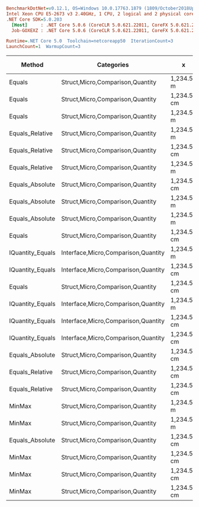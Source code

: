 ``` ini

BenchmarkDotNet=v0.12.1, OS=Windows 10.0.17763.1879 (1809/October2018Update/Redstone5)
Intel Xeon CPU E5-2673 v3 2.40GHz, 1 CPU, 2 logical and 2 physical cores
.NET Core SDK=5.0.203
  [Host]     : .NET Core 5.0.6 (CoreCLR 5.0.621.22011, CoreFX 5.0.621.22011), X64 RyuJIT
  Job-GOXEXZ : .NET Core 5.0.6 (CoreCLR 5.0.621.22011, CoreFX 5.0.621.22011), X64 RyuJIT

Runtime=.NET Core 5.0  Toolchain=netcoreapp50  IterationCount=3  
LaunchCount=1  WarmupCount=3  

```
|           Method |                          Categories |           x |           y |      Mean |      Error |    StdDev |    StdErr |       Min |       Max |    Median |  Gen 0 | Gen 1 | Gen 2 | Allocated |
|----------------- |------------------------------------ |------------ |------------ |----------:|-----------:|----------:|----------:|----------:|----------:|----------:|-------:|------:|------:|----------:|
|           Equals |    Struct,Micro,Comparison,Quantity |  1,234.56 m |  1,234.56 m |  8.207 ns |  1.5303 ns | 0.0839 ns | 0.0484 ns |  8.138 ns |  8.300 ns |  8.182 ns |      - |     - |     - |         - |
|           Equals |    Struct,Micro,Comparison,Quantity | 1,234.56 cm | 1,234.56 cm |  8.209 ns |  2.5552 ns | 0.1401 ns | 0.0809 ns |  8.085 ns |  8.361 ns |  8.182 ns |      - |     - |     - |         - |
|           Equals |    Struct,Micro,Comparison,Quantity |  1,234.56 m |         0 m |  8.234 ns |  3.0826 ns | 0.1690 ns | 0.0976 ns |  8.123 ns |  8.428 ns |  8.149 ns |      - |     - |     - |         - |
|  Equals_Relative |    Struct,Micro,Comparison,Quantity |  1,234.56 m |  1,234.56 m | 12.209 ns |  2.6738 ns | 0.1466 ns | 0.0846 ns | 12.059 ns | 12.352 ns | 12.215 ns |      - |     - |     - |         - |
|  Equals_Relative |    Struct,Micro,Comparison,Quantity | 1,234.56 cm | 1,234.56 cm | 12.646 ns |  2.6977 ns | 0.1479 ns | 0.0854 ns | 12.538 ns | 12.815 ns | 12.586 ns |      - |     - |     - |         - |
|  Equals_Relative |    Struct,Micro,Comparison,Quantity |  1,234.56 m |         0 m | 12.662 ns |  0.8671 ns | 0.0475 ns | 0.0274 ns | 12.609 ns | 12.699 ns | 12.679 ns |      - |     - |     - |         - |
|  Equals_Absolute |    Struct,Micro,Comparison,Quantity | 1,234.56 cm | 1,234.56 cm | 13.512 ns |  4.1961 ns | 0.2300 ns | 0.1328 ns | 13.289 ns | 13.748 ns | 13.499 ns |      - |     - |     - |         - |
|  Equals_Absolute |    Struct,Micro,Comparison,Quantity |  1,234.56 m |  1,234.56 m | 13.595 ns |  1.1947 ns | 0.0655 ns | 0.0378 ns | 13.550 ns | 13.670 ns | 13.564 ns |      - |     - |     - |         - |
|  Equals_Absolute |    Struct,Micro,Comparison,Quantity |  1,234.56 m |         0 m | 13.789 ns |  7.4433 ns | 0.4080 ns | 0.2356 ns | 13.524 ns | 14.259 ns | 13.585 ns |      - |     - |     - |         - |
|           Equals |    Struct,Micro,Comparison,Quantity | 1,234.56 cm |         0 m | 13.938 ns |  2.1794 ns | 0.1195 ns | 0.0690 ns | 13.829 ns | 14.066 ns | 13.918 ns |      - |     - |     - |         - |
| IQuantity_Equals | Interface,Micro,Comparison,Quantity |  1,234.56 m |  1,234.56 m | 14.548 ns |  2.9727 ns | 0.1629 ns | 0.0941 ns | 14.386 ns | 14.712 ns | 14.545 ns |      - |     - |     - |         - |
| IQuantity_Equals | Interface,Micro,Comparison,Quantity | 1,234.56 cm | 1,234.56 cm | 14.655 ns |  6.9812 ns | 0.3827 ns | 0.2209 ns | 14.215 ns | 14.909 ns | 14.841 ns |      - |     - |     - |         - |
|           Equals |    Struct,Micro,Comparison,Quantity | 1,234.56 cm |        0 km | 14.792 ns |  4.3257 ns | 0.2371 ns | 0.1369 ns | 14.550 ns | 15.024 ns | 14.804 ns |      - |     - |     - |         - |
| IQuantity_Equals | Interface,Micro,Comparison,Quantity |  1,234.56 m |         0 m | 15.100 ns |  5.0672 ns | 0.2778 ns | 0.1604 ns | 14.793 ns | 15.334 ns | 15.173 ns |      - |     - |     - |         - |
| IQuantity_Equals | Interface,Micro,Comparison,Quantity | 1,234.56 cm |         0 m | 19.751 ns | 11.1196 ns | 0.6095 ns | 0.3519 ns | 19.170 ns | 20.386 ns | 19.696 ns |      - |     - |     - |         - |
| IQuantity_Equals | Interface,Micro,Comparison,Quantity | 1,234.56 cm |        0 km | 19.871 ns |  1.6374 ns | 0.0898 ns | 0.0518 ns | 19.769 ns | 19.936 ns | 19.907 ns |      - |     - |     - |         - |
|  Equals_Absolute |    Struct,Micro,Comparison,Quantity | 1,234.56 cm |        0 km | 20.396 ns |  2.9192 ns | 0.1600 ns | 0.0924 ns | 20.260 ns | 20.572 ns | 20.355 ns |      - |     - |     - |         - |
|  Equals_Relative |    Struct,Micro,Comparison,Quantity | 1,234.56 cm |         0 m | 20.455 ns |  2.8810 ns | 0.1579 ns | 0.0912 ns | 20.289 ns | 20.603 ns | 20.473 ns |      - |     - |     - |         - |
|  Equals_Relative |    Struct,Micro,Comparison,Quantity | 1,234.56 cm |        0 km | 20.803 ns |  2.3226 ns | 0.1273 ns | 0.0735 ns | 20.657 ns | 20.890 ns | 20.862 ns |      - |     - |     - |         - |
|           MinMax |    Struct,Micro,Comparison,Quantity |  1,234.56 m |  1,234.56 m | 21.645 ns | 13.5823 ns | 0.7445 ns | 0.4298 ns | 21.049 ns | 22.479 ns | 21.406 ns | 0.0020 |     - |     - |      32 B |
|           MinMax |    Struct,Micro,Comparison,Quantity |  1,234.56 m |         0 m | 21.914 ns |  8.8132 ns | 0.4831 ns | 0.2789 ns | 21.517 ns | 22.452 ns | 21.774 ns | 0.0020 |     - |     - |      32 B |
|  Equals_Absolute |    Struct,Micro,Comparison,Quantity | 1,234.56 cm |         0 m | 22.167 ns |  7.1253 ns | 0.3906 ns | 0.2255 ns | 21.822 ns | 22.591 ns | 22.088 ns |      - |     - |     - |         - |
|           MinMax |    Struct,Micro,Comparison,Quantity | 1,234.56 cm | 1,234.56 cm | 23.565 ns | 10.0974 ns | 0.5535 ns | 0.3195 ns | 23.085 ns | 24.171 ns | 23.440 ns | 0.0020 |     - |     - |      32 B |
|           MinMax |    Struct,Micro,Comparison,Quantity | 1,234.56 cm |        0 km | 26.612 ns |  8.9579 ns | 0.4910 ns | 0.2835 ns | 26.067 ns | 27.019 ns | 26.751 ns | 0.0020 |     - |     - |      32 B |
|           MinMax |    Struct,Micro,Comparison,Quantity | 1,234.56 cm |         0 m | 26.880 ns |  2.2001 ns | 0.1206 ns | 0.0696 ns | 26.800 ns | 27.019 ns | 26.821 ns | 0.0020 |     - |     - |      32 B |
